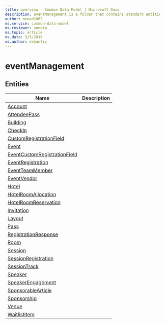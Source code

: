 ```yaml
---
title: overview - Common Data Model | Microsoft Docs
description: eventManagement is a folder that contains standard entities related to the Common Data Model.
author: nenad1002
ms.service: common-data-model
ms.reviewer: anneta
ms.topic: article
ms.date: 3/5/2019
ms.author: nebanfic
---
```


# eventManagement


## Entities

|Name|Description|
|---|---|
|[Account](Account.md)||
|[AttendeePass](AttendeePass.md)||
|[Building](Building.md)||
|[CheckIn](CheckIn.md)||
|[CustomRegistrationField](CustomRegistrationField.md)||
|[Event](Event.md)||
|[EventCustomRegistrationField](EventCustomRegistrationField.md)||
|[EventRegistration](EventRegistration.md)||
|[EventTeamMember](EventTeamMember.md)||
|[EventVendor](EventVendor.md)||
|[Hotel](Hotel.md)||
|[HotelRoomAllocation](HotelRoomAllocation.md)||
|[HotelRoomReservation](HotelRoomReservation.md)||
|[Invitation](Invitation.md)||
|[Layout](Layout.md)||
|[Pass](Pass.md)||
|[RegistrationResponse](RegistrationResponse.md)||
|[Room](Room.md)||
|[Session](Session.md)||
|[SessionRegistration](SessionRegistration.md)||
|[SessionTrack](SessionTrack.md)||
|[Speaker](Speaker.md)||
|[SpeakerEngagement](SpeakerEngagement.md)||
|[SponsorableArticle](SponsorableArticle.md)||
|[Sponsorship](Sponsorship.md)||
|[Venue](Venue.md)||
|[WaitlistItem](WaitlistItem.md)||

